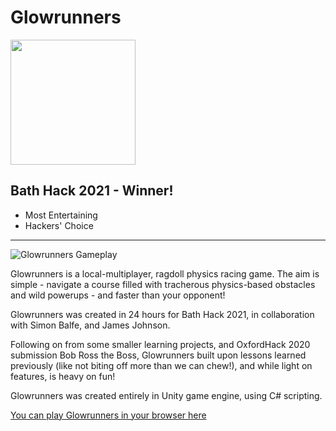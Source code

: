 # Glowrunners

<img src="https://user-images.githubusercontent.com/20879490/163437379-aef75f64-2904-4cf4-8553-42702dd3a1fd.png" width=200 />

## Bath Hack 2021 - Winner!
- Most Entertaining
- Hackers' Choice
---

![Glowrunners Gameplay](https://user-images.githubusercontent.com/20879490/163439865-73bc0a5c-9caa-46ed-b958-c445fc69e49d.gif)


Glowrunners is a local-multiplayer, ragdoll physics racing game. The aim is simple - navigate a course filled with tracherous physics-based obstacles and wild powerups - and faster than your opponent!

Glowrunners was created in 24 hours for Bath Hack 2021, in collaboration with Simon Balfe, and James Johnson.

Following on from some smaller learning projects, and OxfordHack 2020 submission Bob Ross the Boss, Glowrunners built upon lessons learned previously (like not biting off more than we can chew!), and while light on features, is heavy on fun!

Glowrunners was created entirely in Unity game engine, using C# scripting.

[You can play Glowrunners in your browser here](https://briggsywxf.github.io/Glowrunners-Game/)
